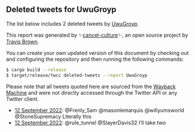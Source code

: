 ## Deleted tweets for UwuGroyp

The list below includes 2 deleted tweets by
[UwuGroyp](https://twitter.com/UwuGroyp).



This report was generated by ✨[cancel-culture](https://github.com/travisbrown/cancel-culture)✨,
an open source project by [Travis Brown](https://twitter.com/travisbrown).

You can create your own updated version of this document by checking out and configuring the
repository and then running the following commands:

```bash
$ cargo build --release
$ target/release/twcc deleted-tweets --report UwuGroyp
```

Please note that all tweets quoted here are sourced from the
[Wayback Machine](https://web.archive.org) and were not directly accessed through the Twitter API or
any Twitter client.

* [12 September 2022](https://web.archive.org/web/20220912052802/https://twitter.com/uwuGroyp/status/1569196114737258496): @Frenly_Sam @masonlemarquis @willyumsworld @StoneSupremacy Literally this <!--1569196114737258496-->
* [12 September 2022](https://web.archive.org/web/20220912012106/https://twitter.com/uwuGroyp/status/1569133971925073920): @rule_tunnel @SlayerDavis32 I’ll take two <!--1569133971925073920-->
